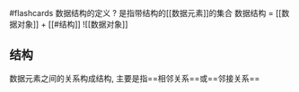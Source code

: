 
#flashcards 数据结构的定义
?
是指带结构的[[数据元素]]的集合
数据结构 = [[数据对象]] + [[#结构]]
![[数据对象]]


## 结构
数据元素之间的关系构成结构, 主要是指==相邻关系==或==邻接关系==
